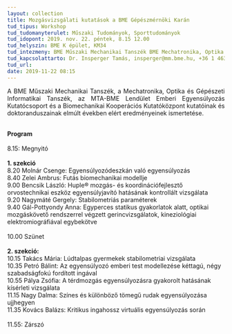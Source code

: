 ```yaml
---
layout: collection
title: Mozgásvizsgálati kutatások a BME Gépészmérnöki Karán
tud_tipus: Workshop
tud_tudomanyterulet: Műszaki Tudományok, Sporttudományok
tud_idopont: 2019. nov. 22. péntek, 8.15 12.00
tud_helyszin: BME K épület, KM34
tud_intezmeny: BME Műszaki Mechanikai Tanszék BME Mechatronika, Optika és Gépészeti Informatikai Tanszék MTA-BME Lendület Emberi Egyensúlyozás Kutatócsoport BME Biomechanikai Kooperációs Kutatóközpont
tud_kapcsolattarto: Dr. Insperger Tamás, insperger@mm.bme.hu, +36 1 463 1369 Dr. Kiss Rita, rita.kiss@mogi.bme.hu, +36 1 463 1738
tud_url: 
date: 2019-11-22 08:15
---
```

<p style='text-align: justify;'>A BME Műszaki Mechanikai Tanszék, a Mechatronika, Optika és Gépészeti Informatikai Tanszék, az MTA-BME Lendület Emberi Egyensúlyozás Kutatócsoport és a Biomechanikai Kooperációs Kutatóközpont kutatóinak és doktoranduszainak elmúlt években elért eredményeinek ismertetése. </p><br>
<b>Program<br></b>
<br>
8.15: Megnyitó<br>
<br>
<b>1. szekció<br></b>
8.20 Molnár Csenge: Egyensúlyozódeszkán való egyensúlyozás<br>
8.40 Zelei Ambrus: Futás biomechanikai modellje<br>
9.00 Bencsik László: Huple® mozgás- és koordinációfejlesztő orvostechnikai eszköz egyensúlyjavító hatásának kontrollált vizsgálata<br>
9.20 Nagymáté Gergely: Stabilometriás paraméterek<br>
9.40 Gál-Pottyondy Anna: Egyperces statikus gyakorlatok alatt, optikai mozgáskövető rendszerrel végzett gerincvizsgálatok, kineziológiai elektromiográfiával egybekötve<br>
<br>
10.00 Szünet<br>
<br>
<b>2. szekció:</b><br>
10.15 Takács Mária: Lúdtalpas gyermekek stabilometriai vizsgálata<br>
10.35 Petró Bálint: Az egyensúlyozó emberi test modellezése kéttagú, négy szabadságfokú fordított ingával<br>
10.55 Pálya Zsófia: A térdmozgás egyensúlyozásra gyakorolt hatásának kísérleti vizsgálata<br>
11.15 Nagy Dalma: Színes és különböző tömegű rudak egyensúlyozása ujjhegyen<br>
11.35 Kovács Balázs: Kritikus ingahossz virtuális egyensúlyozás során<br>
<br>
11.55: Zárszó
